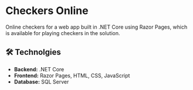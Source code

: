 # Checkers Online

Online checkers for a web app built in .NET Core using Razor Pages, which is available for playing checkers in the solution.

## 🛠 Technolgies
- **Backend:** .NET Core
- **Frontend:** Razor Pages, HTML, CSS, JavaScript
- **Database:** SQL Server
